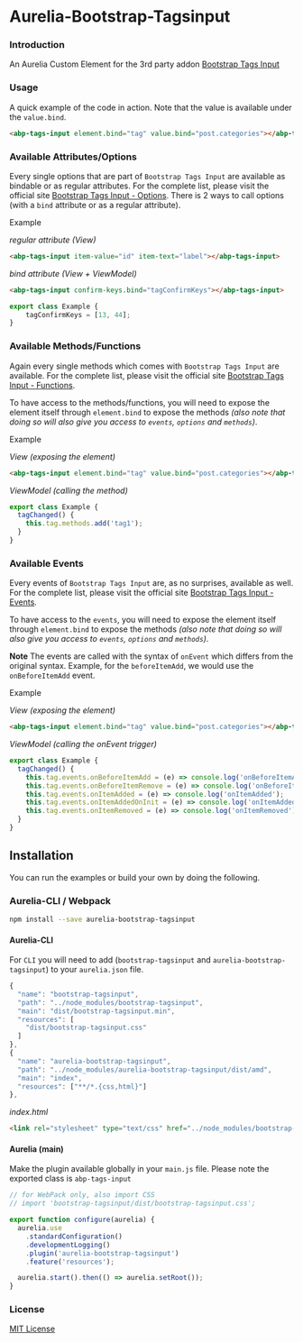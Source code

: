 # Aurelia-Bootstrap-Tagsinput

### Introduction
An Aurelia Custom Element for the 3rd party addon [Bootstrap Tags Input](https://bootstrap-tagsinput.github.io/bootstrap-tagsinput/examples/)

### Usage
A quick example of the code in action. Note that the value is available under the `value.bind`.
```html
<abp-tags-input element.bind="tag" value.bind="post.categories"></abp-tags-input>
```

### Available Attributes/Options
Every single options that are part of `Bootstrap Tags Input` are available as bindable or as regular attributes. For the complete list, please visit the official site [Bootstrap Tags Input - Options](http://bootstrap-tagsinput.github.io/bootstrap-tagsinput/examples/#options).
There is 2 ways to call options (with a `bind` attribute or as a regular attribute).

Example

_regular attribute (View)_
```html
<abp-tags-input item-value="id" item-text="label"></abp-tags-input>
```

_bind attribute (View + ViewModel)_
```html
<abp-tags-input confirm-keys.bind="tagConfirmKeys"></abp-tags-input>
```
```javascript
export class Example {
    tagConfirmKeys = [13, 44];
}
```

### Available Methods/Functions
Again every single methods which comes with `Bootstrap Tags Input` are available. For the complete list, please visit the official site [Bootstrap Tags Input - Functions](http://bootstrap-tagsinput.github.io/bootstrap-tagsinput/examples/#methods). 

To have access to the methods/functions, you will need to expose the element itself through `element.bind` to expose the methods _(also note that doing so will also give you access to `events`, `options` and `methods`)_. 

Example

_View (exposing the element)_
```html
<abp-tags-input element.bind="tag" value.bind="post.categories"></abp-tags-input>
```

_ViewModel (calling the method)_
```javascript
export class Example {
  tagChanged() {
    this.tag.methods.add('tag1');
  }
}
```

### Available Events
Every events of `Bootstrap Tags Input` are, as no surprises, available as well. For the complete list, please visit the official site [Bootstrap Tags Input - Events](http://bootstrap-tagsinput.github.io/bootstrap-tagsinput/examples/#events). 

To have access to the `events`, you will need to expose the element itself through `element.bind` to expose the methods _(also note that doing so will also give you access to `events`, `options` and `methods`)_. 

**Note**
The events are called with the syntax of `onEvent` which differs from the original syntax. Example, for the `beforeItemAdd`, we would use the `onBeforeItemAdd` event.

Example

_View (exposing the element)_
```html
<abp-tags-input element.bind="tag" value.bind="post.categories"></abp-tags-input>
```

_ViewModel (calling the onEvent trigger)_
```javascript
export class Example {
  tagChanged() {
    this.tag.events.onBeforeItemAdd = (e) => console.log('onBeforeItemAdd');
    this.tag.events.onBeforeItemRemove = (e) => console.log('onBeforeItemRemove');
    this.tag.events.onItemAdded = (e) => console.log('onItemAdded');
    this.tag.events.onItemAddedOnInit = (e) => console.log('onItemAddedOnInit');
    this.tag.events.onItemRemoved = (e) => console.log('onItemRemoved');
  }
}
```

## Installation
You can run the examples or build your own by doing the following.

### Aurelia-CLI / Webpack
```bash
npm install --save aurelia-bootstrap-tagsinput
```
#### Aurelia-CLI
For `CLI` you will need to add (`bootstrap-tagsinput` and `aurelia-bootstrap-tagsinput`) to your `aurelia.json` file.
```javascript
{
  "name": "bootstrap-tagsinput",
  "path": "../node_modules/bootstrap-tagsinput",
  "main": "dist/bootstrap-tagsinput.min",
  "resources": [
    "dist/bootstrap-tagsinput.css"
  ]
},
{
  "name": "aurelia-bootstrap-tagsinput",
  "path": "../node_modules/aurelia-bootstrap-tagsinput/dist/amd",
  "main": "index",
  "resources": ["**/*.{css,html}"]
},
```

_index.html_
```html
<link rel="stylesheet" type="text/css" href="../node_modules/bootstrap-tagsinput/dist/bootstrap-tagsinput.css">
```

#### Aurelia (main)
Make the plugin available globally in your `main.js` file. Please note the exported class is `abp-tags-input`

```javascript
// for WebPack only, also import CSS 
// import 'bootstrap-tagsinput/dist/bootstrap-tagsinput.css';

export function configure(aurelia) {
  aurelia.use
    .standardConfiguration()
    .developmentLogging()
    .plugin('aurelia-bootstrap-tagsinput')
    .feature('resources');

  aurelia.start().then(() => aurelia.setRoot());
}
```

### License
[MIT License](https://github.com/ghiscoding/Aurelia-Bootstrap-Plugins/blob/master/LICENSE)
